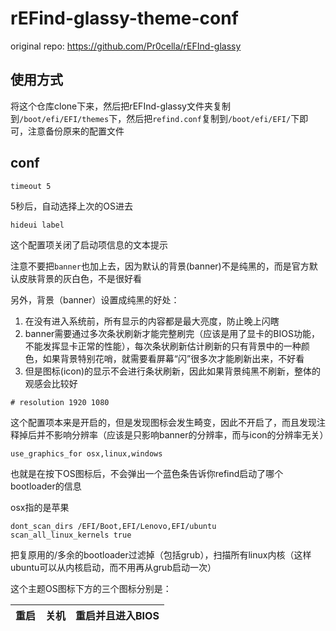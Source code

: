 # rEFind-glassy-theme-conf
original repo: https://github.com/Pr0cella/rEFInd-glassy

## 使用方式

将这个仓库clone下来，然后把rEFInd-glassy文件夹复制到`/boot/efi/EFI/themes`下，然后把`refind.conf`复制到`/boot/efi/EFI/`下即可，注意备份原来的配置文件

## conf

```
timeout 5
```

5秒后，自动选择上次的OS进去

```
hideui label
```

这个配置项关闭了启动项信息的文本提示

注意不要把`banner`也加上去，因为默认的背景(banner)不是纯黑的，而是官方默认皮肤背景的灰白色，不是很好看

另外，背景（banner）设置成纯黑的好处：

1. 在没有进入系统前，所有显示的内容都是最大亮度，防止晚上闪瞎
2. banner需要通过多次条状刷新才能完整刷完（应该是用了显卡的BIOS功能，不能发挥显卡正常的性能），每次条状刷新估计刷新的只有背景中的一种颜色，如果背景特别花哨，就需要看屏幕“闪”很多次才能刷新出来，不好看
3. 但是图标(icon)的显示不会进行条状刷新，因此如果背景纯黑不刷新，整体的观感会比较好

```
# resolution 1920 1080
```

这个配置项本来是开启的，但是发现图标会发生畸变，因此不开启了，而且发现注释掉后并不影响分辨率（应该是只影响banner的分辨率，而与icon的分辨率无关）

```
use_graphics_for osx,linux,windows
```

也就是在按下OS图标后，不会弹出一个蓝色条告诉你refind启动了哪个bootloader的信息

osx指的是苹果

```
dont_scan_dirs /EFI/Boot,EFI/Lenovo,EFI/ubuntu
scan_all_linux_kernels true
```

把复原用的/多余的bootloader过滤掉（包括grub），扫描所有linux内核（这样ubuntu可以从内核启动，而不用再从grub启动一次）



这个主题OS图标下方的三个图标分别是：

| 重启 | 关机 | 重启并且进入BIOS |
| ---- | ---- | ---------------- |

